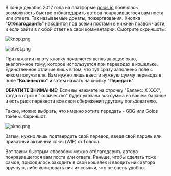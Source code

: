 В конце декабря 2017 года на платформе [golos.io](https://golos.io) появилась возможность быстро отблагодарить автора понравившегося вам поста или ответа. Так называемые донаты, пожертвования.
Кнопка "**Отблагодарить**" находится под всеми постами в нижней правой части, и если зайти в любой ответ на свои комментарии.  Смотрите скриншоты:

![knop.png](https://i.imgur.com/DLjKEgk.png)

![otvet.png](https://i.imgur.com/z3pKT5b.png)

При нажатии на эту кнопку появляется всплывающее окно, аналогичное тому, которое используется при переводах в кошельке. Единственное отличие лишь в том, что тут сразу заполнено поле с ником получателя. Вам нужно лишь ввести нужную сумму перевода в поле "**Количество**" и затем нажать на кнопку "**Передать**". 

**ОБРАТИТЕ ВНИМАНИЕ:** Если вы нажмете на строчку "Баланс: X ХХХ", тогда в строке "количество" будет указана вся сумма на вашем балансе и есть риск перевести все свои сбережения другому пользователю.

Также, можно выбрать, что именно хотите передать - GBG или Golos токены. Скриншот:

![okno.png](https://i.imgur.com/DT3UrC1.png)

Затем, нужно лишь подтвердить свой перевод, введя свой пароль или приватный активный ключ (WIF) от Голоса.

Вот таким быстрым способом можно отблагодарить автора понравившегося вам поста или ответа. Раньше, чтобы сделать тоже самое, приходилось заходить в свой кошелёк и вводить ник автора вручную, либо копировать ник из ссылки, что не очень удобно. 
